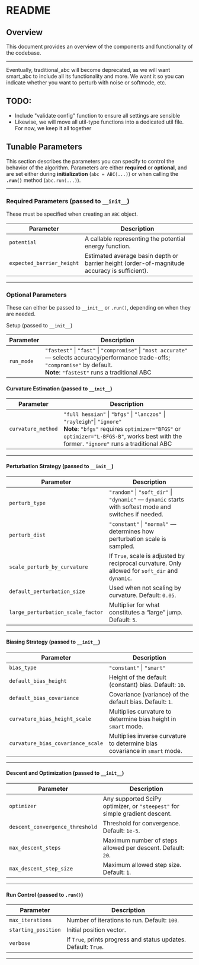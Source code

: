 # README

## Overview

This document provides an overview of the components and functionality of the codebase.

---
Eventually, traditional_abc will become deprecated, as we will want smart_abc to include all its functionality and more. We want it so you can indicate whether you want to perturb with noise or softmode, etc. 


## TODO:
- Include "validate config" function to ensure all settings are sensible 
- Likewise, we will move all util-type functions into a dedicated util file. For now, we keep it all together


## Tunable Parameters

This section describes the parameters you can specify to control the behavior of the algorithm. Parameters are either **required** or **optional**, and are set either during **initialization** (`abc = ABC(...)`) or when calling the **`.run()`** method (`abc.run(...)`).

---

### Required Parameters (passed to `__init__`)

These must be specified when creating an `ABC` object.

| Parameter                   | Description                                                                 |
|----------------------------|-----------------------------------------------------------------------------|
| `potential`                | A callable representing the potential energy function.                     |
| `expected_barrier_height`  | Estimated average basin depth or barrier height (order-of-magnitude accuracy is sufficient). |

---

### Optional Parameters

These can either be passed to `__init__` or `.run()`, depending on when they are needed.

Setup (passed to `__init__`)

| Parameter                   | Description                                                                                 |
|----------------------------|----------------------------------------------------------------------------------------------|
| `run_mode`                 |`"fastest"` \| `"fast"` \| `"compromise"` \| `"most accurate"` — selects accuracy/performance trade-offs; `"compromise"` by default. <br> **Note**: `"fastest"` runs a traditional ABC |

#### Curvature Estimation (passed to `__init__`)

| Parameter         | Description                                                                                     |
|------------------|-------------------------------------------------------------------------------------------------|
| `curvature_method` | `"full hessian"` \| `"bfgs"` \| `"lanczos"` \| `"rayleigh"`\| `"ignore"`<br>**Note**: `"bfgs"` requires `optimizer="BFGS"` or `optimizer="L-BFGS-B"`, works best with the former. `"ignore"` runs a traditional ABC |

---

#### Perturbation Strategy (passed to `__init__`)

| Parameter                        | Description                                                                                                 |
|----------------------------------|-------------------------------------------------------------------------------------------------------------|
| `perturb_type`                  | `"random"` \| `"soft_dir"` \| `"dynamic"` — `dynamic` starts with softest mode and switches if needed.      |
| `perturb_dist`                  | `"constant"` \| `"normal"` — determines how perturbation scale is sampled.                                 |                  |
| `scale_perturb_by_curvature`   | If `True`, scale is adjusted by reciprocal curvature. Only allowed for `soft_dir` and `dynamic`.            |
| `default_perturbation_size`    | Used when not scaling by curvature. Default: `0.05`.                                                         |
| `large_perturbation_scale_factor` | Multiplier for what constitutes a “large” jump. Default: `5`.                                             |

---

#### Biasing Strategy (passed to `__init__`)

| Parameter                         | Description                                                                 |
|-----------------------------------|-----------------------------------------------------------------------------|
| `bias_type`                      | `"constant"` \| `"smart"`                                                  |
| `default_bias_height`           | Height of the default (constant) bias. Default: `10`.                      |
| `default_bias_covariance`       | Covariance (variance) of the default bias. Default: `1`.                   |
| `curvature_bias_height_scale`   | Multiplies curvature to determine bias height in `smart` mode.             |
| `curvature_bias_covariance_scale` | Multiplies inverse curvature to determine bias covariance in `smart` mode. |

---

#### Descent and Optimization (passed to `__init__`)

| Parameter                     | Description                                                              |
|-------------------------------|--------------------------------------------------------------------------|
| `optimizer`                  | Any supported SciPy optimizer, or `"steepest"` for simple gradient descent. |
| `descent_convergence_threshold` | Threshold for convergence. Default: `1e-5`.                            |
| `max_descent_steps`          | Maximum number of steps allowed per descent. Default: `20`.              |
| `max_descent_step_size`      | Maximum allowed step size. Default: `1`.                                 |

---

#### Run Control (passed to `.run()`)

| Parameter         | Description                                             |
|------------------|---------------------------------------------------------|
| `max_iterations` | Number of iterations to run. Default: `100`.           |
| `starting_position` | Initial position vector.                           |
| `verbose`         | If `True`, prints progress and status updates. Default: `True`. |

---

